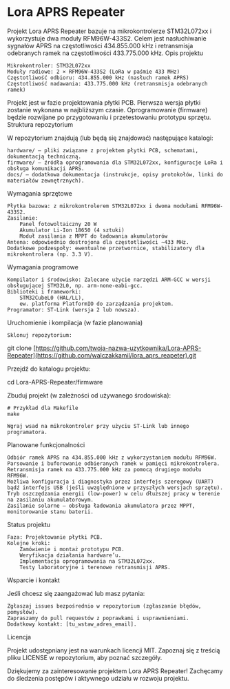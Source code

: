 # Lora APRS Repeater

Projekt Lora APRS Repeater bazuje na mikrokontrolerze STM32L072xx i wykorzystuje dwa moduły RFM96W-433S2. Celem jest nasłuchiwanie sygnałów APRS na częstotliwości 434.855.000 kHz i retransmisja odebranych ramek na częstotliwości 433.775.000 kHz.
Opis projektu

    Mikrokontroler: STM32L072xx
    Moduły radiowe: 2 × RFM96W-433S2 (LoRa w paśmie 433 MHz)
    Częstotliwość odbioru: 434.855.000 kHz (nasłuch ramek APRS)
    Częstotliwość nadawania: 433.775.000 kHz (retransmisja odebranych ramek)

Projekt jest w fazie projektowania płytki PCB. Pierwsza wersja płytki zostanie wykonana w najbliższym czasie. Oprogramowanie (firmware) będzie rozwijane po przygotowaniu i przetestowaniu prototypu sprzętu.
Struktura repozytorium

W repozytorium znajdują (lub będą się znajdować) następujące katalogi:

    hardware/ – pliki związane z projektem płytki PCB, schematami, dokumentacją techniczną.
    firmware/ – źródła oprogramowania dla STM32L072xx, konfiguracje LoRa i obsługa komunikacji APRS.
    docs/ – dodatkowa dokumentacja (instrukcje, opisy protokołów, linki do materiałów zewnętrznych).

Wymagania sprzętowe

    Płytka bazowa: z mikrokontrolerem STM32L072xx i dwoma modułami RFM96W-433S2.
    Zasilanie:
        Panel fotowoltaiczny 20 W
        Akumulator Li-Ion 18650 (4 sztuki)
        Moduł zasilania z MPPT do ładowania akumulatorów
    Antena: odpowiednio dostrojona dla częstotliwości ~433 MHz.
    Dodatkowe podzespoły: ewentualne przetwornice, stabilizatory dla mikrokontrolera (np. 3.3 V).

Wymagania programowe

    Kompilator i środowisko: Zalecane użycie narzędzi ARM-GCC w wersji obsługującej STM32L0, np. arm-none-eabi-gcc.
    Biblioteki i frameworki:
        STM32CubeL0 (HAL/LL),
        ew. platforma PlatformIO do zarządzania projektem.
    Programator: ST-Link (wersja 2 lub nowsza).

Uruchomienie i kompilacja (w fazie planowania)

    Sklonuj repozytorium:

git clone [https://github.com/twoja-nazwa-uzytkownika/Lora-APRS-Repeater](https://github.com/walczakkamil/lora_aprs_reapeter).git

Przejdź do katalogu projektu:

cd Lora-APRS-Repeater/firmware

Zbuduj projekt (w zależności od używanego środowiska):

    # Przykład dla Makefile
    make

    Wgraj wsad na mikrokontroler przy użyciu ST-Link lub innego programatora.

Planowane funkcjonalności

    Odbiór ramek APRS na 434.855.000 kHz z wykorzystaniem modułu RFM96W.
    Parsowanie i buforowanie odbieranych ramek w pamięci mikrokontrolera.
    Retransmisja ramek na 433.775.000 kHz za pomocą drugiego modułu RFM96W.
    Możliwa konfiguracja i diagnostyka przez interfejs szeregowy (UART) bądź interfejs USB (jeśli uwzględnione w przyszłych wersjach sprzętu).
    Tryb oszczędzania energii (low-power) w celu dłuższej pracy w terenie na zasilaniu akumulatorowym.
    Zasilanie solarne – obsługa ładowania akumulatora przez MPPT, monitorowanie stanu baterii.

Status projektu

    Faza: Projektowanie płytki PCB.
    Kolejne kroki:
        Zamówienie i montaż prototypu PCB.
        Weryfikacja działania hardware’u.
        Implementacja oprogramowania na STM32L072xx.
        Testy laboratoryjne i terenowe retransmisji APRS.

Wsparcie i kontakt

Jeśli chcesz się zaangażować lub masz pytania:

    Zgłaszaj issues bezpośrednio w repozytorium (zgłaszanie błędów, pomysłów).
    Zapraszamy do pull requestów z poprawkami i usprawnieniami.
    Dodatkowy kontakt: [tu_wstaw_adres_email].

Licencja

Projekt udostępniany jest na warunkach licencji MIT. Zapoznaj się z treścią pliku LICENSE w repozytorium, aby poznać szczegóły.

Dziękujemy za zainteresowanie projektem Lora APRS Repeater!
Zachęcamy do śledzenia postępów i aktywnego udziału w rozwoju projektu.
